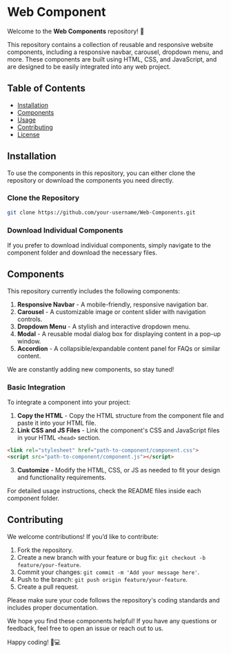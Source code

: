 # Web Component

Welcome to the **Web Components** repository! 🎉

This repository contains a collection of reusable and responsive website components, including a responsive navbar, carousel, dropdown menu, and more. These components are built using HTML, CSS, and JavaScript, and are designed to be easily integrated into any web project.

## Table of Contents
- [Installation](#installation)
- [Components](#components)
- [Usage](#usage)
- [Contributing](#contributing)
- [License](#license)

## Installation

To use the components in this repository, you can either clone the repository or download the components you need directly.

### Clone the Repository

```bash
git clone https://github.com/your-username/Web-Components.git
```

### Download Individual Components

If you prefer to download individual components, simply navigate to the component folder and download the necessary files.

## Components

This repository currently includes the following components:

1. **Responsive Navbar** - A mobile-friendly, responsive navigation bar.
2. **Carousel** - A customizable image or content slider with navigation controls.
3. **Dropdown Menu** - A stylish and interactive dropdown menu.
4. **Modal** - A reusable modal dialog box for displaying content in a pop-up window.
5. **Accordion** - A collapsible/expandable content panel for FAQs or similar content.

We are constantly adding new components, so stay tuned!

### Basic Integration

To integrate a component into your project:

1. **Copy the HTML** - Copy the HTML structure from the component file and paste it into your HTML file.
2. **Link CSS and JS Files** - Link the component's CSS and JavaScript files in your HTML `<head>` section.

```html
<link rel="stylesheet" href="path-to-component/component.css">
<script src="path-to-component/component.js"></script>
```

3. **Customize** - Modify the HTML, CSS, or JS as needed to fit your design and functionality requirements.

For detailed usage instructions, check the README files inside each component folder.

## Contributing

We welcome contributions! If you’d like to contribute:

1. Fork the repository.
2. Create a new branch with your feature or bug fix: `git checkout -b feature/your-feature`.
3. Commit your changes: `git commit -m 'Add your message here'`.
4. Push to the branch: `git push origin feature/your-feature`.
5. Create a pull request.

Please make sure your code follows the repository's coding standards and includes proper documentation.



We hope you find these components helpful! If you have any questions or feedback, feel free to open an issue or reach out to us.

Happy coding! 🎨💻
